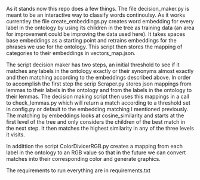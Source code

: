 
As it stands now this repo does a few things. The file decision_maker.py is meant to be an interactive way to classify words continoulsy. As it works currentley the file create_embeddings.py creates word embedding for every label in the ontology by using its children in the tree as training data (an area for improvement could be improving the data used here). It takes spaces
base embeddings as a starting point and retrains embeddings for the phrases we use for the ontology. This script then stores the mapping of categories to their embeddings in vectors_map.json. 

The script decision maker has two steps, an initial threshold to see if it matches any labels in the ontology exactly or their synonyms almost exactly and then matching according to the embeddings described above. In order to accomplish the first step the scrip Scraper.py stores json mappings from lemmas to their labels in the ontology and from the labels in the ontology to their lemmas. The decision making script then uses this mappings in a call to check_lemmas.py which will return a match according to a threshold set in config.py or default to the embedding matching I mentioned previously. The matching by embeddings looks at cosine_similarity and starts at the first level of the tree and only considers the children of the best match in the next step. It then matches the highest similarity in any of the three levels it visits.

In addittion the script ColorDivicerRGB.py creates a mapping from each label in the ontology to an RGB value so that in the future we can convert matches into their corresponding color and generate graphics. 

The requirements to run everything are in requirements.txt